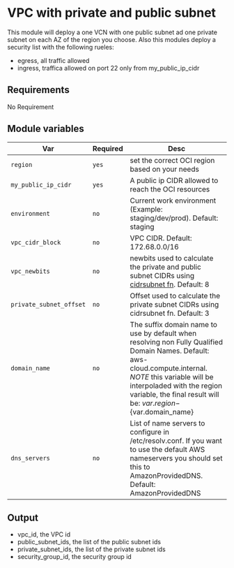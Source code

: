 # VPC with private and public subnet

This module will deploy a one VCN with one public subnet ad one private subnet on each AZ of the region you choose. Also this modules deploy a security list with the following rueles:

* egress, all traffic allowed
* ingress, traffica allowed on port 22 only from my_public_ip_cidr

## Requirements

No Requirement

## Module variables

| Var   | Required | Desc |
| ------- | ------- | ----------- |
| `region`       | `yes`       | set the correct OCI region based on your needs  |
| `my_public_ip_cidr` | `yes`        | A public ip CIDR allowed to reach the OCI resources |
| `environment`  | `no`  | Current work environment (Example: staging/dev/prod). Default: staging |
| `vpc_cidr_block`  | `no`  | VPC CIDR. Default: 172.68.0.0/16 |
| `vpc_newbits`  | `no`  | newbits used to calculate the private and public subnet CIDRs using [cidrsubnet fn](https://developer.hashicorp.com/terraform/language/functions/cidrsubnet). Default: 8|
| `private_subnet_offset`  | `no`  | Offset used to calculate the private subnet CIDRs using cidrsubnet fn. Default: 3 |
| `domain_name`  | `no`  |  The suffix domain name to use by default when resolving non Fully Qualified Domain Names. Default: aws-cloud.compute.internal. *NOTE* this variable will be interpoladed with the region variable, the final result will be: ${var.region}-${var.domain_name}  |
| `dns_servers`  | `no`  | List of name servers to configure in /etc/resolv.conf. If you want to use the default AWS nameservers you should set this to AmazonProvidedDNS. Default: AmazonProvidedDNS |

## Output

* vpc_id, the VPC id
* public_subnet_ids, the list of the public subnet ids
* private_subnet_ids, the list of the private subnet ids
* security_group_id, the security group id
